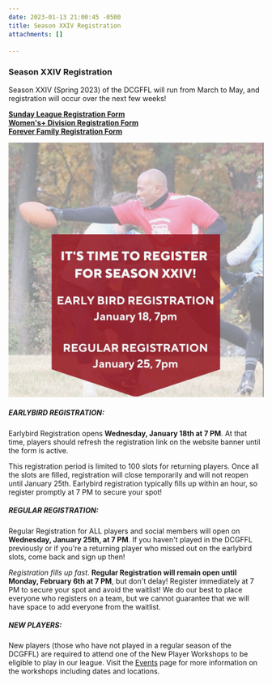 ```yaml
---
date: 2023-01-13 21:00:45 -0500
title: Season XXIV Registration
attachments: []

---
```

### Season XXIV Registration

Season XXIV (Spring 2023) of the DCGFFL will run from March to May, and registration will occur over the next few weeks!

[**Sunday League Registration Form**](https://forms.gle/kawfkD5S33Y4aAzi7 "https://forms.gle/kawfkD5S33Y4aAzi7")  
[**Women's+ Division Registration Form**](https://forms.gle/tuSJY512jv4bRHzg8 "https://forms.gle/tuSJY512jv4bRHzg8")  
[**Forever Family Registration Form**](https://forms.gle/q8QmktnS1Pcya4A37 "https://forms.gle/q8QmktnS1Pcya4A37")

![](/img/image-1-14-23-at-6-17-pm.jpeg)

##### EARLYBIRD REGISTRATION:

Earlybird Registration opens **Wednesday, January 18th at 7 PM**. At that time, players should refresh the registration link on the website banner until the form is active.

This registration period is limited to 100 slots for returning players. Once all the slots are filled, registration will close temporarily and will not reopen until January 25th. Earlybird registration typically fills up within an hour, so register promptly at 7 PM to secure your spot!

##### REGULAR REGISTRATION:

Regular Registration for ALL players and social members will open on **Wednesday, January 25th, at 7 PM**.  If you haven't played in the DCGFFL previously or if you're a returning player who missed out on the earlybird slots, come back and sign up then!

_Registration fills up fast_. **Regular Registration will remain open until Monday, February 6th at 7 PM**, but don't delay! Register immediately at 7 PM to secure your spot and avoid the waitlist! We do our best to place everyone who registers on a team, but we cannot guarantee that we will have space to add everyone from the waitlist.

##### NEW PLAYERS:

New players (those who have not played in a regular season of the DCGFFL) are required to attend one of the New Player Workshops to be eligible to play in our league. Visit the [Events](https://dcgffl.org/events/) page for more information on the workshops including dates and locations.